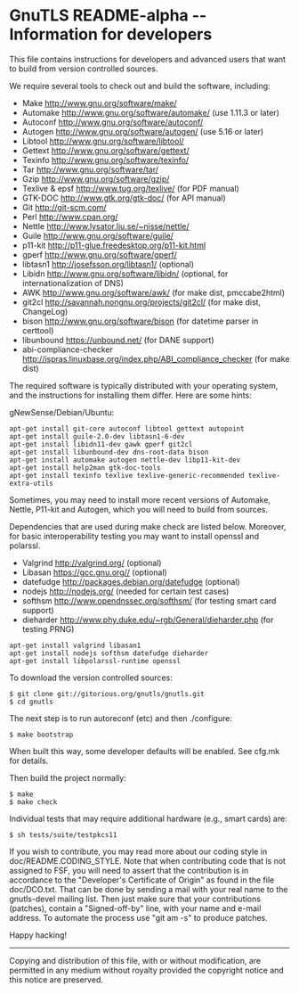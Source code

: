 GnuTLS README-alpha -- Information for developers
=================================================

This file contains instructions for developers and advanced users that
want to build from version controlled sources.

We require several tools to check out and build the software, including:

* Make <http://www.gnu.org/software/make/>
* Automake <http://www.gnu.org/software/automake/> (use 1.11.3 or later)
* Autoconf <http://www.gnu.org/software/autoconf/>
* Autogen <http://www.gnu.org/software/autogen/> (use 5.16 or later)
* Libtool <http://www.gnu.org/software/libtool/>
* Gettext <http://www.gnu.org/software/gettext/>
* Texinfo <http://www.gnu.org/software/texinfo/>
* Tar <http://www.gnu.org/software/tar/>
* Gzip <http://www.gnu.org/software/gzip/>
* Texlive & epsf <http://www.tug.org/texlive/> (for PDF manual)
* GTK-DOC <http://www.gtk.org/gtk-doc/> (for API manual)
* Git <http://git-scm.com/>
* Perl <http://www.cpan.org/>
* Nettle <http://www.lysator.liu.se/~nisse/nettle/>
* Guile <http://www.gnu.org/software/guile/>
* p11-kit <http://p11-glue.freedesktop.org/p11-kit.html>
* gperf <http://www.gnu.org/software/gperf/>
* libtasn1 <http://josefsson.org/libtasn1/> (optional)
* Libidn <http://www.gnu.org/software/libidn/> (optional, for internationalization of DNS)
* AWK <http://www.gnu.org/software/awk/> (for make dist, pmccabe2html)
* git2cl <http://savannah.nongnu.org/projects/git2cl/> (for make dist, ChangeLog)
* bison <http://www.gnu.org/software/bison> (for datetime parser in certtool)
* libunbound <https://unbound.net/> (for DANE support)
* abi-compliance-checker <http://ispras.linuxbase.org/index.php/ABI_compliance_checker> (for make dist)

The required software is typically distributed with your operating
system, and the instructions for installing them differ.  Here are
some hints:

gNewSense/Debian/Ubuntu:
```
apt-get install git-core autoconf libtool gettext autopoint
apt-get install guile-2.0-dev libtasn1-6-dev
apt-get install libidn11-dev gawk gperf git2cl
apt-get install libunbound-dev dns-root-data bison
apt-get install automake autogen nettle-dev libp11-kit-dev
apt-get install help2man gtk-doc-tools
apt-get install texinfo texlive texlive-generic-recommended texlive-extra-utils
```

Sometimes, you may need to install more recent versions of Automake,
Nettle, P11-kit and Autogen, which you will need to build from sources. 

Dependencies that are used during make check are listed below. Moreover,
for basic interoperability testing you may want to install openssl
and polarssl.

* Valgrind <http://valgrind.org/> (optional)
* Libasan <https://gcc.gnu.org//> (optional)
* datefudge <http://packages.debian.org/datefudge> (optional)
* nodejs <http://nodejs.org/> (needed for certain test cases)
* softhsm <http://www.opendnssec.org/softhsm/> (for testing smart card support)
* dieharder <http://www.phy.duke.edu/~rgb/General/dieharder.php> (for testing PRNG)

```
apt-get install valgrind libasan1
apt-get install nodejs softhsm datefudge dieharder
apt-get install libpolarssl-runtime openssl
```


To download the version controlled sources:

```
$ git clone git://gitorious.org/gnutls/gnutls.git
$ cd gnutls
```

The next step is to run autoreconf (etc) and then ./configure:

```
$ make bootstrap
```

When built this way, some developer defaults will be enabled.  See
cfg.mk for details.

Then build the project normally:

```
$ make
$ make check
```

Individual tests that may require additional hardware (e.g., smart cards)
are:
```
$ sh tests/suite/testpkcs11
```

If you wish to contribute, you may read more about our coding style in
doc/README.CODING_STYLE. Note that when contributing code that is not 
assigned to FSF, you will need to assert that the contribution is in 
accordance to the "Developer's Certificate of Origin" as found in the 
file doc/DCO.txt. That can be done by sending a mail with your real name to 
the gnutls-devel mailing list. Then just make sure that your contributions 
(patches), contain a "Signed-off-by" line, with your name and e-mail address. 
To automate the process use "git am -s" to produce patches.

Happy hacking!

----------------------------------------------------------------------
Copying and distribution of this file, with or without modification,
are permitted in any medium without royalty provided the copyright
notice and this notice are preserved.
